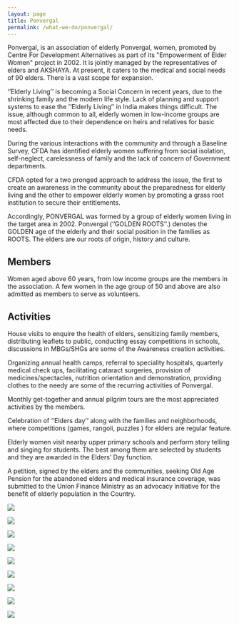 ```yaml
---
layout: page
title: Ponvergal
permalink: /what-we-do/ponvergal/
---
```


Ponvergal, is an association of elderly Ponvergal, women, promoted by Centre For Development Alternatives as part of its "Empowerment of Elder Women" project in 2002. It is jointly managed by the representatives of elders and AKSHAYA. At present, it caters to the medical and social needs of 90 elders. There is a vast scope for expansion.

‘’Elderly Living’’ is becoming a Social Concern in recent years, due to the shrinking family and the modern life style. Lack of planning and support systems to ease the ’’Elderly Living’’ in India makes things difficult. The issue, although common to all, elderly women in low-income groups are most affected due to their dependence on heirs and relatives for basic needs.

During the various interactions with the community and through a Baseline Survey, CFDA has identified elderly women suffering from social isolation, self-neglect, carelessness of family and the lack of concern of Government departments.

CFDA opted for a two pronged approach to address the issue, the first to create an awareness in the community about the preparedness for elderly living and the other to empower elderly women by promoting a grass root institution to secure their entitlements.

Accordingly, PONVERGAL was formed by a group of elderly women living in the target area in 2002. Ponvergal (‘’GOLDEN ROOTS’’.) denotes the GOLDEN age of the elderly and their social position in the families as ROOTS. The elders are our roots of origin, history and culture.

## Members

Women aged above 60 years, from low income groups are the members in the association. A few women in the age group of 50 and above are also admitted as members to serve as volunteers.

## Activities

House visits to enquire the health of elders, sensitizing family members, distributing leaflets to public, conducting essay competitions in schools, discussions in MBGs/SHGs are some of the Awareness creation activities.

Organizing annual health camps, referral to speciality hospitals, quarterly medical check ups, facilitating cataract surgeries, provision of medicines/spectacles, nutrition orientation and demonstration, providing clothes to the needy are some of the recurring activities of Ponvergal.

Monthly get-together and annual pilgrim tours are the most appreciated activities by the members.

Celebration of ‘’Elders day’’ along with the families and neighborhoods, where competitions (games, rangoli, puzzles ) for elders are regular feature.

Elderly women visit nearby upper primary schools and perform story telling and singing for students. The best among them are selected by students and they are awarded in the Elders’ Day function.

A petition, signed by the elders and the communities, seeking Old Age Pension for the abandoned elders and medical insurance coverage, was submitted to the Union Finance Ministry as an advocacy initiative for the benefit of elderly population in the Country.

![](/images/Scan_Pic0006.jpg)

![](/images/Scan_Pic0008.jpg)

![](/images/Scan_Pic0010.jpg)

![](/images/Scan_Pic0015.jpg)

![](/images/Scan_Pic0016.jpg)

![](/images/Scan_Pic0017.jpg)

![](/images/Scan_Pic0018.jpg)

![](/images/Scan_Pic0019.jpg)

![](/images/Selling-vegetables-by-an-elderly.jpg)
